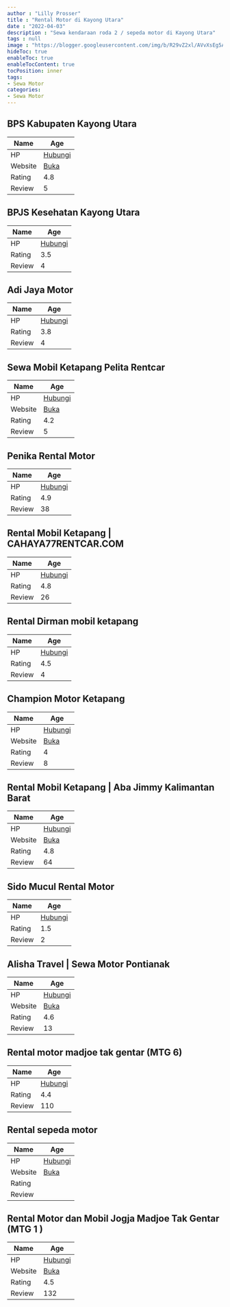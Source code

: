 ```yaml
---
author : "Lilly Prosser"
title : "Rental Motor di Kayong Utara"
date : "2022-04-03"
description : "Sewa kendaraan roda 2 / sepeda motor di Kayong Utara"
tags : null
image : "https://blogger.googleusercontent.com/img/b/R29vZ2xl/AVvXsEg5AGqKGOxvNXtlMIUhSiu8WnxfF4htRvD4aeBPf8VTHJhiIChGvKWYpsnjsCJU6jFjvfUTaluXGuSc68TtfVieBnrFwbteC73oDnVRnBp5GtfH1p9YOMNwB_s6Ri6AVk_1YTH0NaMqZjja2ioewNTyTVVn92KctcunzTQOx5pkFGMGQKUQzhaSx3UJwg/w300-h200/rental-motor-di-kayong-utara.png"
hideToc: true
enableToc: true
enableTocContent: true
tocPosition: inner
tags:
- Sewa Motor
categories:
- Sewa Motor
---
```



## BPS Kabupaten Kayong Utara

Name | Age
--------|------
HP | [Hubungi](https://pcandroidplayer.blogspot.com/?clayads=https://getnumber.ndower.dev?phone=MDUzNDMwMzEzMTY=)
Website | [Buka](https://pcandroidplayer.blogspot.com/?clayads=aHR0cHM6Ly93d3cuYnBzLmdvLmlkLw==) 
Rating | 4.8
Review | 5


## BPJS Kesehatan Kayong Utara

Name | Age
--------|------
HP | [Hubungi](https://pcandroidplayer.blogspot.com/?clayads=https://getnumber.ndower.dev?phone=)
Rating | 3.5
Review | 4


## Adi Jaya Motor

Name | Age
--------|------
HP | [Hubungi](https://pcandroidplayer.blogspot.com/?clayads=https://getnumber.ndower.dev?phone=MDgyMTExNjg2MjI0)
Rating | 3.8
Review | 4


## Sewa Mobil Ketapang Pelita Rentcar

Name | Age
--------|------
HP | [Hubungi](https://pcandroidplayer.blogspot.com/?clayads=https://getnumber.ndower.dev?phone=)
Website | [Buka](https://pcandroidplayer.blogspot.com/?clayads=aHR0cDovL3d3dy5wZWxpdGFjYXIuY29tLw==) 
Rating | 4.2
Review | 5


## Penika Rental Motor

Name | Age
--------|------
HP | [Hubungi](https://pcandroidplayer.blogspot.com/?clayads=https://getnumber.ndower.dev?phone=MDg1ODc4NTExMjky)
Rating | 4.9
Review | 38


## Rental Mobil Ketapang | CAHAYA77RENTCAR.COM

Name | Age
--------|------
HP | [Hubungi](https://pcandroidplayer.blogspot.com/?clayads=https://getnumber.ndower.dev?phone=MDgxMjU4MTg0Njg=)
Rating | 4.8
Review | 26


## Rental Dirman mobil ketapang

Name | Age
--------|------
HP | [Hubungi](https://pcandroidplayer.blogspot.com/?clayads=https://getnumber.ndower.dev?phone=MDgxMjU2MTMxMTM1)
Rating | 4.5
Review | 4


## Champion Motor Ketapang

Name | Age
--------|------
HP | [Hubungi](https://pcandroidplayer.blogspot.com/?clayads=https://getnumber.ndower.dev?phone=MDg1MjQ1NjQyNDY0)
Website | [Buka](https://pcandroidplayer.blogspot.com/?clayads=aHR0cHM6Ly93d3cuZmFjZWJvb2suY29tL0NoYW1waW9uLU1vdG9yLUtldGFwYW5nLTM2NDc1ODU5MDU2MjcyMi8=) 
Rating | 4
Review | 8


## Rental Mobil Ketapang | Aba Jimmy Kalimantan Barat

Name | Age
--------|------
HP | [Hubungi](https://pcandroidplayer.blogspot.com/?clayads=https://getnumber.ndower.dev?phone=MDgyMzUxNjE5OTk5)
Website | [Buka](https://pcandroidplayer.blogspot.com/?clayads=aHR0cDovL3d3dy5yZW50YWxtb2JpbGtldGFwYW5nLmJsb2dzcG90LmNvbS8=) 
Rating | 4.8
Review | 64


## Sido Mucul Rental Motor

Name | Age
--------|------
HP | [Hubungi](https://pcandroidplayer.blogspot.com/?clayads=https://getnumber.ndower.dev?phone=MDgxODA0MzQ3OTk5)
Rating | 1.5
Review | 2


## Alisha Travel | Sewa Motor Pontianak

Name | Age
--------|------
HP | [Hubungi](https://pcandroidplayer.blogspot.com/?clayads=https://getnumber.ndower.dev?phone=MDg1MjIxMjQ3NzIy)
Website | [Buka](https://pcandroidplayer.blogspot.com/?clayads=aHR0cDovL3d3dy5zZXdhbW90b3Jwb250aWFuYWsuY29tLw==) 
Rating | 4.6
Review | 13


## Rental motor madjoe tak gentar (MTG 6)

Name | Age
--------|------
HP | [Hubungi](https://pcandroidplayer.blogspot.com/?clayads=https://getnumber.ndower.dev?phone=MDgxODAzODIyMzM4)
Rating | 4.4
Review | 110


## Rental sepeda motor

Name | Age
--------|------
HP | [Hubungi](https://pcandroidplayer.blogspot.com/?clayads=https://getnumber.ndower.dev?phone=MDgxMjI1MDAwMDY3)
Website | [Buka](https://pcandroidplayer.blogspot.com/?clayads=aHR0cDovL2hvbWVzdGF5c2lrdW5pci5jb20v) 
Rating | 
Review | 


## Rental Motor dan Mobil Jogja Madjoe Tak Gentar (MTG 1 )

Name | Age
--------|------
HP | [Hubungi](https://pcandroidplayer.blogspot.com/?clayads=https://getnumber.ndower.dev?phone=MDgxODAzODIyMzM4)
Website | [Buka](https://pcandroidplayer.blogspot.com/?clayads=aHR0cHM6Ly93d3cueW91dHViZS5jb20vY2hhbm5lbC9VQ09yd01EcThvZ09uQ1FhWkpfTVNYc1E=) 
Rating | 4.5
Review | 132



